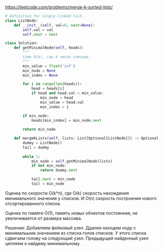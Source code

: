 https://leetcode.com/problems/merge-k-sorted-lists/

```python
# Definition for singly-linked list.
class ListNode:
    def __init__(self, val=0, next=None):
        self.val = val
        self.next = next

class Solution:
    def getMinimalNode(self, heads):
        """
        time O(k), где k число списков.
        """
        min_value = float('inf')
        min_node = None
        min_index = None

        for i in range(len(heads)):
            head = heads[i]
            if head and head.val < min_value:
                min_node = head
                min_value = head.val
                min_index = i

        if min_node:
            heads[min_index] = min_node.next
        
        return min_node

    def mergeKLists(self, lists: List[Optional[ListNode]]) -> Optional[ListNode]:
        dummy = ListNode()
        tail = dummy
        
        while 1:
            min_node = self.getMinimalNode(lists)
            if not min_node:
                return dummy.next

            tail.next = min_node
            tail = min_node
```

Оценка по скорости O(k*n), 
где O(k) скорость нахождения минимального значения у списков. 
И O(n) скорость построения нового отсортированного списка.

Оценка по памяти O(1), память новых обхектов постоянная, 
не увеличивается от размера массива.

Решение:
Добавляем фейковый узел. 
Ддалее находим ноду с минимальынм значением из списка голов списков. 
У этого списка сдвигаем голову на следующий узел. 
Предыдущий найденный узел цепляем к найдему минимальному. 
